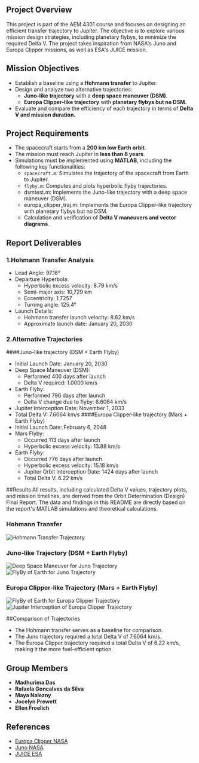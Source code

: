 ## Project Overview
This project is part of the AEM 4301 course and focuses on designing an efficient transfer trajectory to Jupiter. The objective is to explore various mission design strategies, including planetary flybys, to minimize the required Delta V. The project takes inspiration from NASA's Juno and Europa Clipper missions, as well as ESA's JUICE mission.

## Mission Objectives
- Establish a baseline using a **Hohmann transfer** to Jupiter.
- Design and analyze two alternative trajectories:
  - **Juno-like trajectory** with a **deep space maneuver (DSM).**
  - **Europa Clipper-like trajectory** with **planetary flybys but no DSM.**
- Evaluate and compare the efficiency of each trajectory in terms of **Delta V and mission duration.**

## Project Requirements
- The spacecraft starts from a **200 km low Earth orbit**.
- The mission must reach Jupiter in **less than 8 years**.
- Simulations must be implemented using **MATLAB**, including the following key functionalities:
  - `spacecraft.m`: Simulates the trajectory of the spacecraft from Earth to Jupiter.
  - `flyby.m`: Computes and plots hyperbolic flyby trajectories.
  - dsmtest.m: Implements the Juno-like trajectory with a deep space maneuver (DSM).
  - europa_clipper_traj.m: Implements the Europa Clipper-like trajectory with planetary flybys but no DSM.
  - Calculation and verification of **Delta V maneuvers and vector diagrams**.

## Report Deliverables
### 1.Hohmann Transfer Analysis
- Lead Angle: 97.16°
- Departure Hyperbola:
  - Hyperbolic excess velocity: 8.79 km/s
  - Semi-major axis: 10,729 km
  - Eccentricity: 1.7257
  - Turning angle: 125.4°
- Launch Details:
  - Hohmann transfer launch velocity: 8.62 km/s
  - Approximate launch date: January 20, 2030

### 2.Alternative Trajectories
####Juno-like trajectory (DSM + Earth Flyby)
- Initial Launch Date: January 20, 2030
- Deep Space Maneuver (DSM):
  - Performed 400 days after launch
  - Delta V required: 1.0000 km/s
- Earth Flyby:
  - Performed 796 days after launch
  - Delta V change due to flyby: 6.6064 km/s
- Jupiter Interception Date: November 1, 2033
- Total Delta V: 7.6064 km/s
####Europa Clipper-like trajectory (Mars + Earth Flyby)
- Initial Launch Date: February 6, 2048
- Mars Flyby:
  - Occurred 113 days after launch
  - Hyperbolic excess velocity: 13.88 km/s
- Earth Flyby:
  - Occurred 776 days after launch
  - Hyperbolic excess velocity: 15.18 km/s
  - Jupiter Orbit Interception Date: 1424 days after launch
  - Total Delta V: 6.22 km/s

##Results
All results, including calculated Delta V values, trajectory plots, and mission timelines, are derived from the Orbit Determination (Design) Final Report. The data and findings in this README are directly based on the report's MATLAB simulations and theoretical calculations.

### Hohmann Transfer
![Hohmann Transfer Trajectory](hohmannTransfer.png)

### Juno-like Trajectory (DSM + Earth Flyby)
![Deep Space Maneuver for Juno Trajectory](DSM_JUNO.png)
![FlyBy of Earth for Juno Trajectory](EarthFlyByJUNO.png)

### Europa Clipper-like Trajectory (Mars + Earth Flyby)
![FlyBy of Earth for Europa Clipper Trajectory](EarthFlybyEuropa.png)
![Jupiter Interception of Europa Clipper Trajectory](JupiterInterceptionEuropa.png)


##Comparison of Trajectories
- The Hohmann transfer serves as a baseline for comparison.
- The Juno trajectory required a total Delta V of 7.6064 km/s.
- The Europa Clipper trajectory required a total Delta V of 6.22 km/s, making it the more fuel-efficient option.

## Group Members
- **Madhurima Das**
- **Rafaela Goncalves da Silva**
- **Maya Nalezny**
- **Jocelyn Prewett**
- **Ellen Froelich**

## References
- [Europa Clipper NASA](https://europa.nasa.gov/resources/533/europa-clippers-trajectory-to-jupiter/)
- [Juno NASA](https://www.nasa.gov/image-article/juno-spacecraft-cruise-trajectory/)
- [JUICE ESA](https://sci.esa.int/web/juice/-/58815-juices-journey-to-jupiter)


